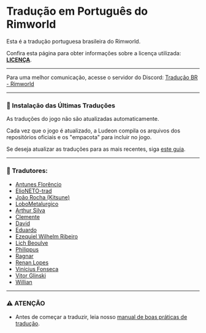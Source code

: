 # Tradução em Português do Rimworld

Esta é a tradução portuguesa brasileira do Rimworld.

Confira esta página para obter informações sobre a licença utilizada: **[LICENÇA](http://ludeon.com/forums/index.php?topic=2933.0)**.

------------------------

Para uma melhor comunicação, acesse o servidor do Discord: [Tradução BR - Rimworld](https://discord.gg/JYhMBbR7v3)

------------------------

### 📄 Instalação das Últimas Traduções

As traduções do jogo não são atualizadas automaticamente.

Cada vez que o jogo é atualizado, a Ludeon compila os arquivos dos repositórios oficiais e os "empacota" para incluir no jogo.

Se deseja atualizar as traduções para as mais recentes, siga [este guia](https://github.com/Ludeon/RimWorld-PortugueseBrazilian/blob/master/.Instalação/GuiaDeInstalação.md).

------------------------

### 🧩 Tradutores:

 - [Antunes Florêncio](https://github.com/antunes1611)
 - [ElioNETO-trad](https://github.com/ElioNETO-trad)
 - [João Rocha (Kitsune)](https://github.com/Kitsune912)
 - [LoboMetalurgico](https://github.com/LoboMetalurgico)
 - [Arthur Silva](https://github.com/ArxdSilva)
 - [Clemente](https://github.com/ClemensXV)
 - [David](https://github.com/Zer0Gaming)
 - [Eduardo](https://github.com/eduardo0619)
 - [Ezequiel Wilhelm Ribeiro](https://github.com/Firty)
 - [Lich Beoulve](https://github.com/lichbeoulve)
 - [Philippus](https://github.com/PhilippusBR)
 - [Ragnar](https://github.com/RagnarLothbroke)
 - [Renan Lopes](https://github.com/renan905)
 - [Vinícius Fonseca](https://github.com/vinnysoft)
 - [Vitor Glinski](https://github.com/VitorGlinski)
 - [Willian](https://github.com/Srlimao)

-------------------------

### ⚠️ ATENÇÃO

- Antes de começar a traduzir, leia nosso [manual de boas práticas de tradução](https://github.com/Ludeon/RimWorld-PortugueseBrazilian/blob/master/boaspraticas.md).
